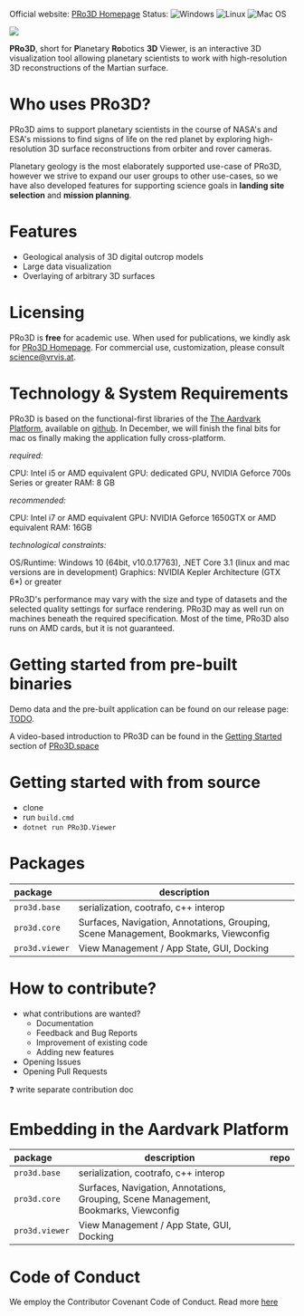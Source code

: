 Official website: [PRo3D Homepage](http://pro3d.space) 
Status: ![Windows](https://github.com/vrvis/PRo3D/workflows/Windows/badge.svg) ![Linux](https://github.com/vrvis/PRo3D/workflows/Linux/badge.svg)   ![Mac OS](https://github.com/vrvis/PRo3D/workflows/MacOS/badge.svg)

![](http://www.pro3d.space/images/garden.jpg)

**PRo3D**, short for **P**lanetary **Ro**botics **3D** Viewer, is an interactive 3D visualization tool allowing planetary scientists to work with high-resolution 3D reconstructions of the Martian surface.

# Who uses PRo3D?

PRo3D aims to support planetary scientists in the course of NASA's and ESA's missions to find signs of life on the red planet by exploring high-resolution 3D surface reconstructions from orbiter and rover cameras.

Planetary geology is the most elaborately supported use-case of PRo3D, however we strive to expand our user groups to other use-cases, so we have also developed features for supporting science goals in **landing site selection** and **mission planning**.

# Features

* Geological analysis of 3D digital outcrop models
* Large data visualization
* Overlaying of arbitrary 3D surfaces

# Licensing

PRo3D is **free** for academic use. When used for publications, we kindly ask for [PRo3D Homepage](http://pro3d.space). For commercial use, customization, please consult science@vrvis.at.

# Technology & System Requirements

PRo3D is based on the functional-first libraries of the [The Aardvark Platform](https://aardvarkians.com/), available on [github](https://github.com/aardvark-platform). In December, we will finish the final bits for mac os finally making the application fully cross-platform.

_required:_

CPU: Intel i5 or AMD equivalent
GPU: dedicated GPU, NVIDIA Geforce 700s Series or greater
RAM: 8 GB

_recommended:_

CPU: Intel i7 or AMD equivalent
GPU: NVIDIA Geforce 1650GTX or AMD equivalent
RAM: 16GB

_technological constraints:_

OS/Runtime: Windows 10 (64bit, v10.0.17763), .NET Core 3.1 (linux and mac versions are in development)
Graphics: NVIDIA Kepler Architecture (GTX 6*) or greater

PRo3D's performance may vary with the size and type of datasets and the selected quality settings for surface rendering. PRo3D may as well run on machines beneath the required specification. Most of the time, PRo3D also runs on AMD cards, but it is not guaranteed.

# Getting started from pre-built binaries

Demo data and the pre-built application can be found on our release page: [TODO](TODO).

A video-based introduction to PRo3D can be found in the [Getting Started](http://www.pro3d.space/#started) section of [PRo3D.space](http://www.pro3d.space)

# Getting started with from source

* clone
* run `build.cmd`
* `dotnet run PRo3D.Viewer`

# Packages

package | description
:-- | --- |
`pro3d.base` | serialization, cootrafo, c++ interop |
`pro3d.core` | Surfaces, Navigation, Annotations, Grouping, Scene Management, Bookmarks, Viewconfig |
`pro3d.viewer` | View Management / App State, GUI, Docking |

# How to contribute?

* what contributions are wanted?
  * Documentation
  * Feedback and Bug Reports
  * Improvement of existing code
  * Adding new features
* Opening Issues
* Opening Pull Requests

:question: write separate contribution doc

# Embedding in the Aardvark Platform

package | description | repo
:-- | --- | --- |
`pro3d.base` | serialization, cootrafo, c++ interop |
`pro3d.core` | Surfaces, Navigation, Annotations, Grouping, Scene Management, Bookmarks, Viewconfig |
`pro3d.viewer` | View Management / App State, GUI, Docking |

# Code of Conduct

We employ the Contributor Covenant Code of Conduct. Read more [here](./CODE_OF_CONDUCT.md)

